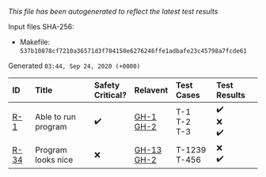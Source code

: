 _This file has been autogenerated to reflect the latest test results_

Input files SHA-256:
- Makefile: `537b10878cf7210a36571d3f704150e6276246ffe1adbafe23c45798a7fcde61`

Generated `03:44, Sep 24, 2020 (+0000)`

| ID | Title | Safety<br>Critical? | Relavent | Test Cases | Test Results |
| :--- | :--- | :--- | :--- | :--- | :--- |
 | [R-1](requirements.md#R-1) | Able to run program | :heavy_check_mark: | [GH-1](../../issues/1)<br>[GH-2](../../issues/2)<br> | T-1<br>T-2<br>T-3<br> | :heavy_check_mark:<br>:x:<br>:heavy_check_mark:<br> | 
 | [R-34](requirements.md#R-34) | Program looks nice | :x: | [GH-13](../../issues/13)<br>[GH-2](../../issues/2)<br> | T-1239<br>T-456<br> | :x:<br>:heavy_check_mark:<br> | 
